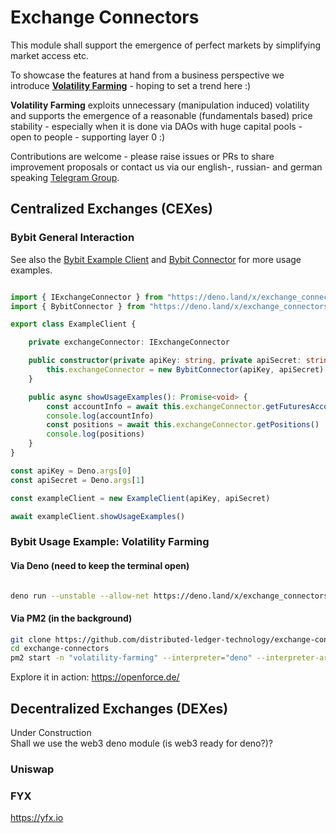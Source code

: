 # Exchange Connectors

This module shall support the emergence of perfect markets by simplifying market access etc.

To showcase the features at hand from a business perspective we introduce [**Volatility Farming**](https://openforce.de/) - hoping to set a trend here :)  
  
**Volatility Farming** exploits unnecessary (manipulation induced) volatility and supports the emergence of a reasonable (fundamentals based) price stability - especially when it is done via DAOs with huge capital pools - open to people - supporting layer 0 :)  

Contributions are welcome - please raise issues or PRs to share improvement proposals or contact us via our english-, russian- and german speaking [Telegram Group](https://t.me/joinchat/hHBzeNpKyOk5MmIy).  


## Centralized Exchanges (CEXes)
### Bybit General Interaction
See also the [Bybit Example Client](https://github.com/michael-spengler/exchange-connectors/blob/main/src/bybit/usage-example-client.ts) and 
[Bybit Connector](https://github.com/michael-spengler/exchange-connectors/blob/main/src/bybit/bybit-connector.ts) for more usage examples.

```ts 

import { IExchangeConnector } from "https://deno.land/x/exchange_connectors/mod-bybit.ts"
import { BybitConnector } from "https://deno.land/x/exchange_connectors/mod-bybit.ts"

export class ExampleClient {

    private exchangeConnector: IExchangeConnector

    public constructor(private apiKey: string, private apiSecret: string) {
        this.exchangeConnector = new BybitConnector(apiKey, apiSecret)
    }

    public async showUsageExamples(): Promise<void> {
        const accountInfo = await this.exchangeConnector.getFuturesAccountData()
        console.log(accountInfo)
        const positions = await this.exchangeConnector.getPositions()
        console.log(positions)
    }
}

const apiKey = Deno.args[0]
const apiSecret = Deno.args[1]

const exampleClient = new ExampleClient(apiKey, apiSecret)

await exampleClient.showUsageExamples()

```

### Bybit Usage Example: Volatility Farming
#### Via Deno (need to keep the terminal open)

```sh

deno run --unstable --allow-net https://deno.land/x/exchange_connectors/src/volatility-farming/volatility-farmer/start-volatility-farmer.ts <yourByBitAPIKey> <yourByBitAPISecret> <yourMongoDBUser> <yourMongoDBPassword> InvestmentAdvisorBTCLongShortExtreme BybitConnector MongoService

```

#### Via PM2 (in the background)

```sh
git clone https://github.com/distributed-ledger-technology/exchange-connectors.git  
cd exchange-connectors  
pm2 start -n "volatility-farming" --interpreter="deno" --interpreter-args="run --unstable --allow-net" ./src/volatility-farming/volatility-farmer/start-volatility-farmer.ts -- <yourByBitAPIKey> <yourByBitAPISecret> <yourMongoDBUser> <yourMongoDBPassword> InvestmentAdvisorBTCLongShortExtreme BybitConnector MongoService 

```  

Explore it in action: https://openforce.de/

## Decentralized Exchanges (DEXes)
Under Construction  
Shall we use the web3 deno module (is web3 ready for deno?)?


### Uniswap

### FYX
https://yfx.io


